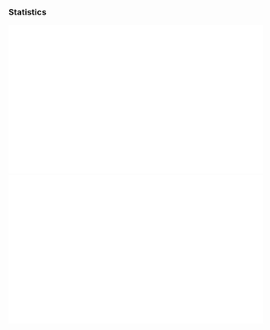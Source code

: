 ### Statistics

![](https://github.com/jacklecroy/github-stats/blob/master/generated/overview.svg)
![](https://github.com/jacklecroy/github-stats/blob/master/generated/languages.svg)

<!--
**jacklecroy/jacklecroy** is a ✨ _special_ ✨ repository because its `README.md` (this file) appears on your GitHub profile.

Here are some ideas to get you started:

- 🔭 I’m currently working on ...
- 🌱 I’m currently learning ...
- 👯 I’m looking to collaborate on ...
- 🤔 I’m looking for help with ...
- 💬 Ask me about ...
- 📫 How to reach me: ...
- 😄 Pronouns: ...
- ⚡ Fun fact: ...
-->
